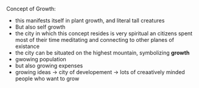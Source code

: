 Concept of Growth:
- this manifests itself in plant growth, and literal tall creatures
- But also self growth
- the city in which this concept resides is very spiritual an citizens spent most of their time meditating and connecting to other planes of existance
- the city can be situated on the highest mountain, symbolizing **growth**
- gwowing population
- but also growing expenses
- growing ideas -> city of developement -> lots of creaatively minded people who want to grow
